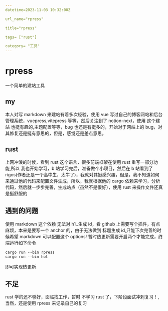 ```yaml
---
datetime=2023-11-03 10:32:00Z

url_name="rpress"

title="rpress"

tags= ["rust"]

category= "工具"
---
```


# rpress

一个简单的建站工具

## my

本人对写 markdown 来建站有着多次经验，使用 vue 写过自己的博客网站和后台管理系统，vuepress,vitepress 等等，然后关注到了 notion-next，使用 这个建站 也挺有趣的,主题配置等等，bug 也还是有挺多的，开始对于网站上的 bug，对其修复还是挺有意思的，但是，感觉还是差点意思。

## rust

上网冲浪的时候，看到 rust 这个语言，很多前端框架在使用 rust 重写一部分功能,所以 我也开始学习，b 站学习完后，准备做个小项目，然后在 b 站看到了 rigos(作者还是一个高中生，太牛了)，我就对其挺感兴趣，但是，我不知道如何来通过他的代码来配置文件生成，所以，我就根据他的 cargo 依赖来学习，分析代码，然后就一步步完善，生成站点（虽然不是很好），使用 rust 来操作文件还真是挺舒服的

## 遇到的问题

使用 markdown 这个依赖 无法对 h1..生成 id，看 github 上需要写个插件，有点麻烦，本来是要写一个 anchor 的，由于无法做到 标题生成 id,只能下次完善的时候希望 markdown 可以配置这个 options!
暂时热更新需要开启两个才能完成，终端运行如下命令

```cargo
cargo run --bin rpress
cargo run --bin hot
```

即可实现热更新

## 不足

rust 学的还不够好，面临找工作，暂时 不学习 rust 了，下阶段面试冲刺复习！,当然，还是使用 rpress 来记录自己的复习
